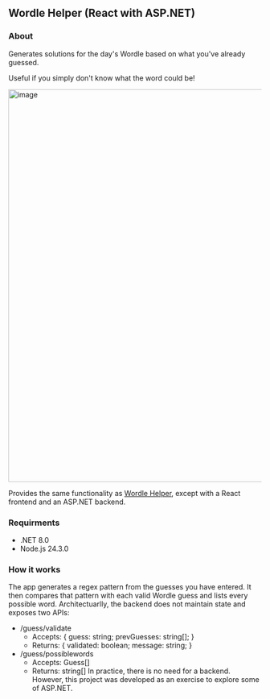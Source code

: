 ## Wordle Helper (React with ASP.NET)
### About
Generates solutions for the day's Wordle based on what you've already guessed.

Useful if you simply don't know what the word could be!

<img width="594" height="780" alt="image" src="https://github.com/user-attachments/assets/78fa87ff-e3d8-4769-8cbd-b4af71561448" />

Provides the same functionality as [Wordle Helper](https://github.com/dLogan807/wordle-helper), except with a React frontend and an ASP.NET backend.

### Requirments
- .NET 8.0
- Node.js 24.3.0

### How it works

The app generates a regex pattern from the guesses you have entered. It then compares that pattern with each valid Wordle guess and lists every possible word. 
Architectuarlly, the backend does not maintain state and exposes two APIs:
- /guess/validate
  - Accepts: {
  guess: string;
  prevGuesses: string[];
}
  - Returns: {
  validated: boolean;
  message: string;
}
- /guess/possiblewords
  - Accepts: Guess[]
  - Returns: string[]
In practice, there is no need for a backend. However, this project was developed as an exercise to explore some of ASP.NET.
